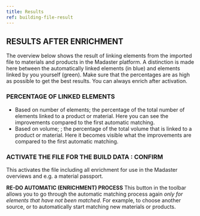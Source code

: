 ```yaml
---
title: Results
ref: building-file-result
---
```


## RESULTS AFTER ENRICHMENT
The overview below shows the result of linking elements from the imported file to materials and products in the Madaster platform. A distinction is made here between the automatically linked elements (in blue) and elements linked by you yourself (green). Make sure that the percentages are as high as possible to get the best results. You can always enrich after activation.


### PERCENTAGE OF LINKED ELEMENTS
- Based on number of elements; the percentage of the total number of elements linked to a product or material. Here you can see the improvements compared to the first automatic matching.
- Based on volume; ; the percentage of the total volume that is linked to a product or material. Here it becomes visible what the improvements are compared to the first automatic matching.


### ACTIVATE THE FILE FOR THE BUILD DATA : CONFIRM
This activates the file including all enrichment for use in the Madaster overviews and e.g. a material passport.

**RE-DO AUTOMATIC (ENRICHMENT) PROCESS**  This button in the toolbar allows you to go through the automatic matching process again _only for elements that have not been matched_. For example, to choose another source, or to automatically start matching new materials or products.

